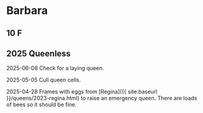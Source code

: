 # Barbara

## 10 F

## 2025 Queenless

2025-06-08 Check for a laying queen.

2025-05-05 Cull queen cells.

2025-04-28 Frames with eggs from [Regina]({{ site.baseurl }}/queens/2023-regina.html) to raise an emergency queen.  There are loads of bees so it should be fine.
